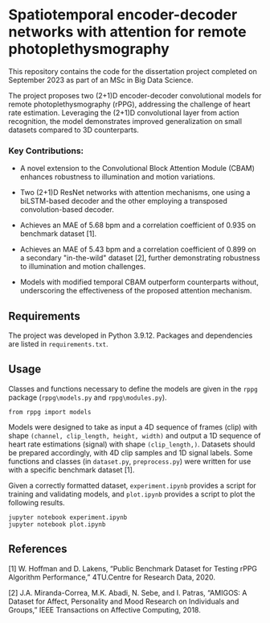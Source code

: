 #  Spatiotemporal encoder-decoder networks with attention for remote photoplethysmography

This repository contains the code for the dissertation project completed on September 2023 as part of an MSc in Big Data Science.

The project proposes two (2+1)D encoder-decoder convolutional models for remote photoplethysmography (rPPG), addressing the challenge of heart rate estimation. Leveraging the (2+1)D convolutional layer from action recognition, the model demonstrates improved generalization on small datasets compared to 3D counterparts.

### Key Contributions:

* A novel extension to the Convolutional Block Attention Module (CBAM) enhances robustness to illumination and motion variations.

* Two (2+1)D ResNet networks with attention mechanisms, one using a biLSTM-based decoder and the other employing a transposed convolution-based decoder.

* Achieves an MAE of 5.68 bpm and a correlation coefficient of 0.935 on benchmark dataset [1].

* Achieves an MAE of 5.43 bpm and a correlation coefficient of 0.899 on a secondary "in-the-wild" dataset [2], further demonstrating robustness to illumination and motion challenges.

* Models with modified temporal CBAM outperform counterparts without, underscoring the effectiveness of the proposed attention mechanism.

## Requirements
The project was developed in Python 3.9.12. Packages and dependencies are listed in `requirements.txt`.

## Usage

Classes and functions necessary to define the models are given in the `rppg` package (`rppg\models.py` and `rppg\modules.py`).

```
from rppg import models
```

Models were designed to take as input a 4D sequence of frames (clip) with shape `(channel, clip_length, height, width)` and output a 1D sequence of heart rate estimations (signal) with shape `(clip_length,)`. Datasets should be prepared accordingly, with 4D clip samples and 1D signal labels. Some functions and classes (in `dataset.py`, `preprocess.py`) were written for use with a specific benchmark dataset [1].

Given a correctly formatted dataset, `experiment.ipynb` provides a script for training and validating models, and `plot.ipynb` provides a script to plot the following results.

```
jupyter notebook experiment.ipynb
jupyter notebook plot.ipynb
```

<!-- ## Acknowledgements -->

## References
[1] W. Hoffman and D. Lakens, “Public Benchmark Dataset for Testing rPPG Algorithm Performance,” 4TU.Centre for Research Data, 2020.

[2] J.A. Miranda-Correa, M.K. Abadi, N. Sebe, and I. Patras, “AMIGOS: A Dataset for Affect, Personality and Mood Research on Individuals and Groups,” IEEE Transactions on Affective Computing, 2018.